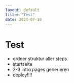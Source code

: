 ```yaml
---
layout: default
title: "Test"
date: 2024-07-19
---
```


# Test


- ordner struktur aller steps
- startseite
- 2-3 intro pages generieren
- deploy!!!!